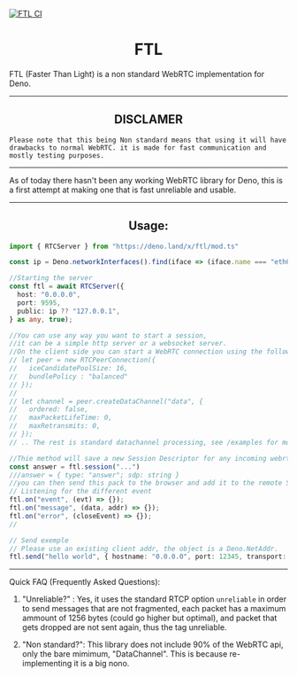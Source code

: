 [![FTL CI](https://github.com/hironichu/FTL/actions/workflows/ci.yml/badge.svg)](https://github.com/hironichu/FTL/actions/workflows/ci.yml)

# <center>FTL </center>

FTL (Faster Than Light) is a non standard WebRTC implementation for Deno.

---
## <center>DISCLAMER</center>

```
Please note that this being Non standard means that using it will have drawbacks to normal WebRTC. it is made for fast communication and mostly testing purposes.
```
----

As of today there hasn't been any working WebRTC library for Deno, this is a first attempt at making one that is fast unreliable and usable.

---
## <center>Usage: </center>

```ts
import { RTCServer } from "https://deno.land/x/ftl/mod.ts"

const ip = Deno.networkInterfaces().find(iface => (iface.name === "eth0" || iface.name === "Ethernet" || iface.name === "en0") && iface.family === "IPv4")?.address;

//Starting the server
const ftl = await RTCServer({
  host: "0.0.0.0",
  port: 9595,
  public: ip ?? "127.0.0.1",
} as any, true);

//You can use any way you want to start a session,
//it can be a simple http server or a websocket server.
//On the client side you can start a WebRTC connection using the following code:
// let peer = new RTCPeerConnection({
//   iceCandidatePoolSize: 16,
//   bundlePolicy : "balanced"
// });
//
// let channel = peer.createDataChannel("data", {
//   ordered: false,
//   maxPacketLifeTime: 0,
//   maxRetransmits: 0,
// });
// .. The rest is standard datachannel processing, see /examples for more info.

//Thie method will save a new Session Descriptor for any incoming webrtc connection. the argument is a string.
const answer = ftl.session("...")
///answer = { type: "answer"; sdp: string }
//you can then send this pack to the browser and add it to the remote SessionDescription. (see )
// Listening for the different event
ftl.on("event", (evt) => {});
ftl.on("message", (data, addr) => {});
ftl.on("error", (closeEvent) => {});
//

// Send exemple
// Please use an existing client addr, the object is a Deno.NetAddr.
ftl.send("hello world", { hostname: "0.0.0.0", port: 12345, transport: "udp"}) //
```

---
Quick FAQ (Frequently Asked Questions):

1. "Unreliable?" : Yes, it uses the standard RTCP option `unreliable` in order to send messages that are not fragmented, each packet has a maximum ammount of 1256 bytes (could go higher but optimal), and packet that gets dropped are not sent again, thus the tag unreliable.

2. "Non standard?": This library does not include 90% of the WebRTC api, only the bare mimimum, "DataChannel". This is because re-implementing it is a big nono.



